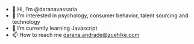 - 👋 Hi, I’m @daranavassaria
- 👀 I’m interested in psychology, consumer behavior, talent sourcing and technology 
- 🌱 I’m currently learning Javascript 
- 📫 How to reach me darana.andrade@zuehlke.com

<!---
daranavassaria/daranavassaria is a ✨ special ✨ repository because its `README.md` (this file) appears on your GitHub profile.
You can click the Preview link to take a look at your changes.
--->
